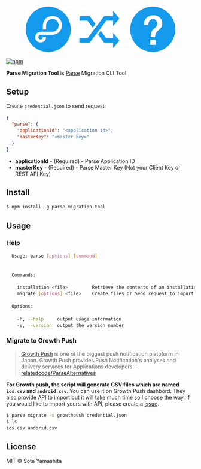 <p align="center">
  <img src="https://github.com/sotayamashita/parse-migration-tool/blob/master/media/logo.png" width="400px">
</p>

[![npm](https://img.shields.io/npm/v/parse-migration-tool.svg?style=flat-square)](https://www.npmjs.com/package/parse-migration-tool)

**Parse Migration Tool** is [Parse](https://parse.com/) Migration CLI Tool

## Setup

Create `credencial.json` to send request:

```json
{
  "parse": {
    "applicationId": "<application id>",
    "masterKey": "<master key>"
  }
}
```

* **applicationId** - (Required) - Parse Application ID
* **masterKey** - (Required) - Parse Master Key (Not your Client Key or REST API Key)

## Install

```js
$ npm install -g parse-migration-tool
```

## Usage

### Help

```bash
  Usage: parse [options] [command]


  Commands:

    installation <file>         Retrieve the contents of an installation objects
    migrate [options] <file>    Create files or Send request to import

  Options:

    -h, --help     output usage information
    -V, --version  output the version number
```

### Migrate to Growth Push

> [Growth Push](http://en.growthpush.com/) is one of the biggest push notification platoform in Japan. Growth Push provides Push Notification's analyses and delivery services for Applications developers. - [relatedcode/ParseAlternatives](https://github.com/relatedcode/ParseAlternatives)

**For Growth push, the script will generate CSV files which are named `ios.csv` and `android.csv`**. You can use it on Growth Push dashbord. They also provide [API](http://ja.growthpush.com/documents#restClientsApi) to import but it will take much time so I choose the way. If you would like to import yours with API, please create a [issue](https://github.com/sotayamashita/parse-migration-tool/issues/new?title=Growth%20Push%20-%20I%20would%20like%20to%20import%20device%20token%20with%20API).

```bash
$ parse migrate -s growthpush credential.json
$ ls
ios.csv andorid.csv
```

## License

MIT © Sota Yamashita
